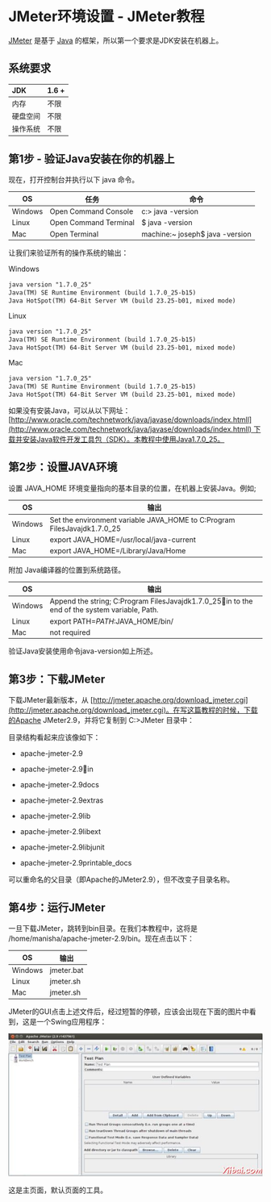 # JMeter环境设置 - JMeter教程

[JMeter](http://www.yiibai.com/jmeter) 是基于 [Java](http://www.yiibai.com/java) 的框架，所以第一个要求是JDK安装在机器上。

## 系统要求

| JDK | 1.6 + |
|:--- |:--- |
| 内存 | 不限 |
| 硬盘空间 | 不限 |
| 操作系统 | 不限 |

## 第1步 - 验证Java安装在你的机器上

现在，打开控制台并执行以下 java 命令。

| OS | 任务 | 命令 |
| --- | --- | --- |
| Windows | Open Command Console | c:&gt; java -version |
| Linux | Open Command Terminal | $ java -version |
| Mac | Open Terminal | machine:~ joseph$ java -version |

让我们来验证所有的操作系统的输出：

Windows

```
java version "1.7.0_25"
Java(TM) SE Runtime Environment (build 1.7.0_25-b15)
Java HotSpot(TM) 64-Bit Server VM (build 23.25-b01, mixed mode)
```

Linux

```
java version "1.7.0_25"
Java(TM) SE Runtime Environment (build 1.7.0_25-b15)
Java HotSpot(TM) 64-Bit Server VM (build 23.25-b01, mixed mode)
```

Mac

```
java version "1.7.0_25"
Java(TM) SE Runtime Environment (build 1.7.0_25-b15)
Java HotSpot(TM) 64-Bit Server VM (build 23.25-b01, mixed mode)
```

如果没有安装Java，可以从以下网址：[http://www.oracle.com/technetwork/java/javase/downloads/index.htmll](http://www.oracle.com/technetwork/java/javase/downloads/index.htmll) 下载并安装Java软件开发工具包（SDK）。本教程中使用Java1.7.0_25。

## 第2步：设置JAVA环境

设置 JAVA_HOME 环境变量指向的基本目录的位置，在机器上安装Java。例如;

| OS | 输出 |
| --- | --- |
| Windows | Set the environment variable JAVA_HOME to C:Program FilesJavajdk1.7.0_25 |
| Linux | export JAVA_HOME=/usr/local/java-current |
| Mac | export JAVA_HOME=/Library/Java/Home |

附加 Java编译器的位置到系统路径。

| OS | 输出 |
| --- | --- |
| Windows | Append the string; C:Program FilesJavajdk1.7.0_25in to the end of the system variable, Path. |
| Linux | export PATH=$PATH:$JAVA_HOME/bin/ |
| Mac | not required |

验证Java安装使用命令java-version如上所述。

## 第3步：下载JMeter

下载JMeter最新版本，从 [http://jmeter.apache.org/download_jmeter.cgi](http://jmeter.apache.org/download_jmeter.cgi)。在写这篇教程的时候，下载的Apache JMeter2.9，并将它复制到 C:&gt;JMeter 目录中：

目录结构看起来应该像如下：

*   apache-jmeter-2.9

*   apache-jmeter-2.9in

*   apache-jmeter-2.9docs

*   apache-jmeter-2.9extras

*   apache-jmeter-2.9lib

*   apache-jmeter-2.9libext

*   apache-jmeter-2.9libjunit

*   apache-jmeter-2.9printable_docs

可以重命名的父目录（即Apache的JMeter2.9），但不改变子目录名称。

## 第4步：运行JMeter

一旦下载JMeter，跳转到bin目录。在我们本教程中，这将是 /home/manisha/apache-jmeter-2.9/bin。现在点击以下：

| OS | 输出 |
| --- | --- |
| Windows | jmeter.bat |
| Linux | jmeter.sh |
| Mac | jmeter.sh |

JMeter的GUI点击上述文件后，经过短暂的停顿，应该会出现在下面的图片中看到，这是一个Swing应用程序：

![JMeter GUI](../img/13293544I-0.jpg)

这是主页面，默认页面的工具。

